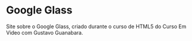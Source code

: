 # Google Glass
 Site sobre o Google Glass, criado durante o curso de HTML5 do Curso Em Video com Gustavo Guanabara.
